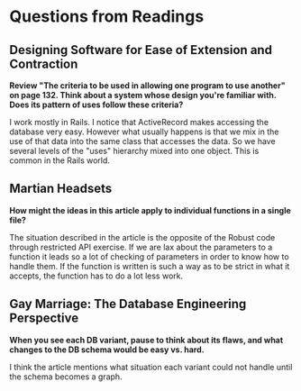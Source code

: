 # Questions from Readings


## Designing Software for Ease of Extension and Contraction

__Review "The criteria to be used in allowing one program to use another" on page 132. Think about a system whose design you're familiar with. Does its pattern of uses follow these criteria?__

I work mostly in Rails. I notice that ActiveRecord makes accessing the database very easy. However what usually happens is that we mix in the use of that data into the same class that accesses the data.
So we have several levels of the "uses" hierarchy mixed into one object. This is common in the Rails world.



## Martian Headsets

__How might the ideas in this article apply to individual functions in a single file?__

The situation described in the article is the opposite of the Robust code through restricted API exercise.
If we are lax about the parameters to a function it leads so a lot of checking of parameters  in order to know how
to handle them. If the function is written is such a way as to be strict in what it accepts, the function has to do a lot
less work.


## Gay Marriage: The Database Engineering Perspective

__When you see each DB variant, pause to think about its flaws, and what changes to the DB schema would be easy vs. hard.__

I think the article mentions what situation each variant could not handle until the schema becomes a graph.